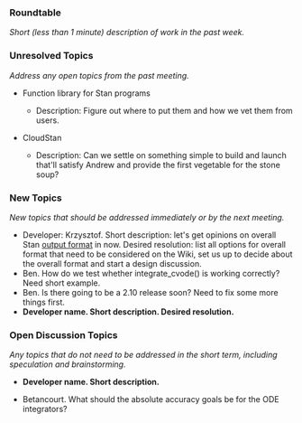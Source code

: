 ### Roundtable
_Short (less than 1 minute) description of work in the past week._

### Unresolved Topics
_Address any open topics from the past meeting._

* Function library for Stan programs 
    * Description: Figure out where to put them and how we vet them from users.

* CloudStan
     * Description: Can we settle on something simple to build and launch that'll satisfy Andrew and provide the first vegetable for the stone soup?

### New Topics
_New topics that should be addressed immediately or by the next
meeting._

* Developer: Krzysztof.  Short description: let's get opinions on overall Stan [output format](https://github.com/stan-dev/stan/wiki/Output-format) in now.  Desired resolution: list all options for overall format that need to be considered on the Wiki, set us up to decide about the overall format and start a design discussion.
* Ben. How do we test whether integrate_cvode() is working correctly? Need short example.
* Ben. Is there going to be a 2.10 release soon? Need to fix some more things first.
* __Developer name.  Short description.  Desired resolution.__

### Open Discussion Topics
_Any topics that do not need to be addressed in the short term,
including speculation and brainstorming._

* __Developer name.  Short description.__

 * Betancourt.  What should the absolute accuracy goals be for the ODE integrators?